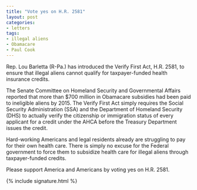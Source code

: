 ```yaml
---
title: "Vote yes on H.R. 2581"
layout: post
categories:
- letters
tags:
- illegal aliens
- Obamacare
- Paul Cook
---
```


Rep. Lou Barletta (R-Pa.) has introduced the Verify First Act, H.R. 2581, to ensure that illegal aliens cannot qualify for taxpayer-funded health insurance credits.

The Senate Committee on Homeland Security and Governmental Affairs reported that more than $700 million in Obamacare subsidies had been paid to ineligible aliens by 2015. The Verify First Act simply requires the Social Security Administration (SSA) and the Department of Homeland Security (DHS) to actually verify the citizenship or immigration status of every applicant for a credit under the AHCA before the Treasury Department issues the credit.

Hard-working Americans and legal residents already are struggling to pay for their own health care. There is simply no excuse for the Federal government to force them to subsidize health care for illegal aliens through taxpayer-funded credits.

Please support America and Americans by voting yes on H.R. 2581.

{% include signature.html %}
